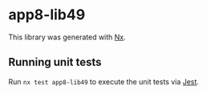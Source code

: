 # app8-lib49

This library was generated with [Nx](https://nx.dev).

## Running unit tests

Run `nx test app8-lib49` to execute the unit tests via [Jest](https://jestjs.io).
